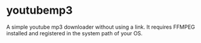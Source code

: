 # youtubemp3
A simple youtube mp3 downloader without using a link.
It requires FFMPEG installed and registered in the system path of your OS.
